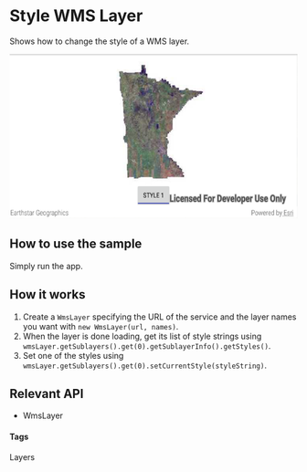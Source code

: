 # Style WMS Layer
Shows how to change the style of a WMS layer.

![Style WMS Layer App](style-wms-layer.png)

## How to use the sample
Simply run the app.

## How it works
1. Create a `WmsLayer` specifying the URL of the service and the layer names you want with `new WmsLayer(url, names)`.
1. When the layer is done loading, get its list of style strings using `wmsLayer.getSublayers().get(0).getSublayerInfo().getStyles()`.
1. Set one of the styles using `wmsLayer.getSublayers().get(0).setCurrentStyle(styleString)`.

## Relevant API
* WmsLayer

#### Tags
Layers